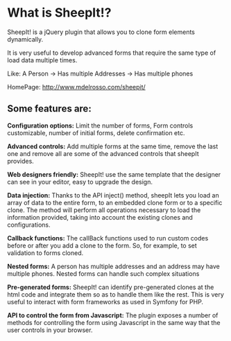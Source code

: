 What is SheepIt!?
=================

SheepIt! is a jQuery plugin that allows you to clone form elements dynamically.

It is very useful to develop advanced forms that require the same type of load data multiple times.

Like: A Person -> Has multiple Addresses -> Has multiple phones 

HomePage: http://www.mdelrosso.com/sheepit/

Some features are:
------------------

**Configuration options:**
Limit the number of forms, Form controls customizable, number of initial forms, delete confirmation etc. 

**Advanced controls:**
Add multiple forms at the same time, remove the last one and remove all are some of the advanced controls that sheepIt provides. 

**Web designers friendly:**
SheepIt! use the same template that the designer can see in your editor, easy to upgrade the design. 

**Data injection:**
Thanks to the API inject() method, sheepIt lets you load an array of data to the entire form, to an embedded clone form or to a specific clone. 
The method will perform all operations necessary to load the information provided, taking into account the existing clones and configurations. 

**Callback functions:**
The callBack functions used to run custom codes before or after you add a clone to the form. 
So, for example, to set validation to forms cloned. 

**Nested forms:**
A person has multiple addresses and an address may have multiple phones. 
Nested forms can handle such complex situations 

**Pre-generated forms:**
SheepIt! can identify pre-generated clones at the html code and integrate them so as to handle them like the rest. 
This is very useful to interact with form frameworks as used in Symfony for PHP. 

**API to control the form from Javascript:**
The plugin exposes a number of methods for controlling the form using Javascript in the same way that the user controls in your browser. 